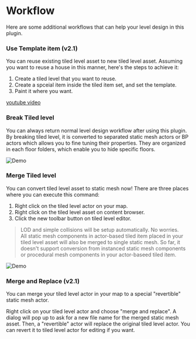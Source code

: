 # Workflow

Here are some additional workflows that can help your level design in this plugin.

### Use Template item (v2.1)

You can reuse existing tiled level asset to new tiled level asset. Assuming you want to reuse a house in this manner, here's the steps to achieve it:

1. Create a tiled level that you want to reuse.
2. Create a spceial item inside the tiled item set, and set the template.
3. Paint it where you want.

[youtube video](https://www.youtube.com/embed/X41oPId1LCo ':include :type=iframe width=560px height=315px')



### Break Tiled level

You can always return normal level design workflow after using this plugin. By breaking tiled level, it is converted to separated static mesh actors or BP actors which allows you to fine tuning their properties. They are organized in each floor folders, which enable you to hide specific floors.


![Demo](../_media/DemoGIF/Break.gif)

### Merge Tiled level

You can convert tiled level asset to static mesh now!
There are three places where you can execute this command:
1. Right click on the tiled level actor on your map.
2. Right click on the tiled level asset on content browser.
3. Click the new toolbar button on tiled level editor.

> LOD and simple collisions will be setup automatically. No worries. <br/>
> All static mesh components in actor-based tiled item placed in your tiled level asset will also be merged to single static mesh.
So far, it doesn't support conversion from instanced static mesh components or procedural mesh components in your actor-baseed tiled item.

![Demo](../_media/DemoGIF/Merge.gif)


### Merge and Replace (v2.1)

You can merge your tiled level actor in your map to a special "revertible" static mesh actor. 

Right click on your tiled level actor and choose "merge and replace". A dialog will pop up to ask for a new file name for the merged static mesh asset. Then, a "revertible" actor will replace the original tiled level actor. You can revert it to tiled level actor for editing if you want.
